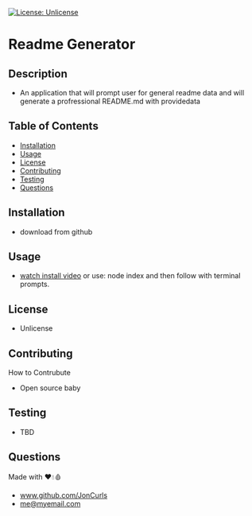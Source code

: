 [![License: Unlicense](https://img.shields.io/badge/license-Unlicense-blue.svg)](http://unlicense.org/)

# **Readme Generator**

## **Description**

- An application that will prompt user for general readme data and will generate a profressional README.md with providedata

## **Table of Contents**

- [Installation](#installation)
- [Usage](#usage)
- [License](#license)
- [Contributing](#contributing)
- [Testing](#testing)
- [Questions](#questions)

## **Installation**

- download from github

## **Usage**

- [watch install video](assets/readmeGen.mp4) or use: node index and then follow with terminal prompts.

## **License**

- Unlicense

## **Contributing**

How to Contrubute

- Open source baby

## **Testing**

- TBD

## **Questions**

Made with ❤️💧🩸

- www.github.com/JonCurls
- me@myemail.com
